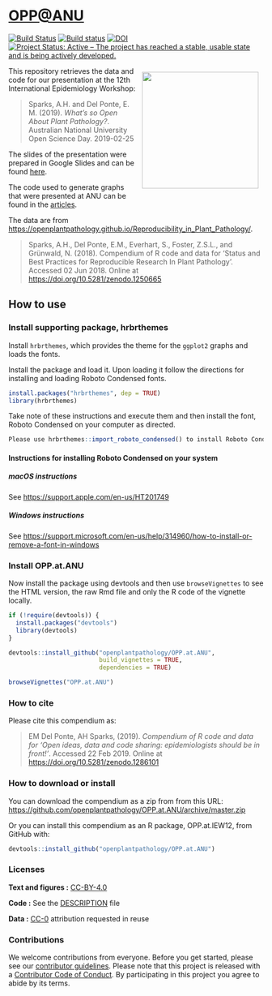 
<!-- README.md is generated from README.Rmd. Please edit that file -->

# <OPP@ANU>

[![Build
Status](https://travis-ci.org/openplantpathology/OPP.at.ANU.svg?branch=master)](https://travis-ci.org/openplantpathology/OPP.at.ANU)
[![Build
status](https://ci.appveyor.com/api/projects/status/lrr3puyl7cpo9ydu/branch/master?svg=true)](https://ci.appveyor.com/project/adamhsparks/opp-at-anu/branch/master)
[![DOI](https://zenodo.org/badge/172012900.svg)](https://zenodo.org/badge/latestdoi/172012900)
[![Project Status: Active – The project has reached a stable, usable
state and is being actively
developed.](http://www.repostatus.org/badges/latest/active.svg)](http://www.repostatus.org/#active)

<img align="right" width=230 style = "margin:10px; border: 0" src="man/figures/logo.png">
This repository retrieves the data and code for our presentation at the
12th International Epidemiology Workshop:

> Sparks, A.H. and Del Ponte, E. M. (2019). *What’s so Open About Plant
> Pathology?*. Australian National University Open Science Day.
> 2019-02-25

The slides of the presentation were prepared in Google Slides and can be
found
[here](https://docs.google.com/presentation/d/1XGWeDN_Gjohg9d-ewRRw4NK2eRDKTJp-I4-i3OoTnG4/edit?usp=sharing).

The code used to generate graphs that were presented at ANU can be found
in the
[articles](https://openplantpathology.github.io/OPP.at.ANU/articles/IEW12_slides.html).

The data are from
<https://openplantpathology.github.io/Reproducibility_in_Plant_Pathology/>.

> Sparks, A.H., Del Ponte, E.M., Everhart, S., Foster, Z.S.L., and
> Grünwald, N. (2018). Compendium of R code and data for ‘Status and
> Best Practices for Reproducible Research In Plant Pathology’. Accessed
> 02 Jun 2018. Online at <https://doi.org/10.5281/zenodo.1250665>

## How to use

### Install supporting package, hrbrthemes

Install `hrbrthemes`, which provides the theme for the `ggplot2` graphs
and loads the fonts.

Install the package and load it. Upon loading it follow the directions
for installing and loading Roboto Condensed fonts.

``` r
install.packages("hrbrthemes", dep = TRUE)
library(hrbrthemes)
```

Take note of these instructions and execute them and then install the
font, Roboto Condensed on your computer as
directed.

``` r
Please use hrbrthemes::import_roboto_condensed() to install Roboto Condensed
```

#### Instructions for installing Roboto Condensed on your system

##### macOS instructions

See <https://support.apple.com/en-us/HT201749>

##### Windows instructions

See
<https://support.microsoft.com/en-us/help/314960/how-to-install-or-remove-a-font-in-windows>

### Install OPP.at.ANU

Now install the package using devtools and then use `browseVignettes` to
see the HTML version, the raw Rmd file and only the R code of the
vignette locally.

``` r
if (!require(devtools)) {
  install.packages("devtools")
  library(devtools)
}

devtools::install_github("openplantpathology/OPP.at.ANU",
                         build_vignettes = TRUE,
                         dependencies = TRUE)

browseVignettes("OPP.at.ANU")
```

### How to cite

Please cite this compendium as:

> EM Del Ponte, AH Sparks, (2019). *Compendium of R code and data for
> ‘Open ideas, data and code sharing: epidemiologists should be in
> front\!’*. Accessed 22 Feb 2019. Online at
> <https://doi.org/10.5281/zenodo.1286101>

### How to download or install

You can download the compendium as a zip from from this URL:
<https://github.com/openplantpathology/OPP.at.ANU/archive/master.zip>

Or you can install this compendium as an R package, OPP.at.IEW12, from
GitHub with:

``` r
devtools::install_github("openplantpathology/OPP.at.ANU")
```

### Licenses

**Text and figures :**
[CC-BY-4.0](http://creativecommons.org/licenses/by/4.0/)

**Code :** See the [DESCRIPTION](DESCRIPTION) file

**Data :** [CC-0](http://creativecommons.org/publicdomain/zero/1.0/)
attribution requested in reuse

### Contributions

We welcome contributions from everyone. Before you get started, please
see our [contributor guidelines](CONTRIBUTING.md). Please note that this
project is released with a [Contributor Code of Conduct](CONDUCT.md). By
participating in this project you agree to abide by its terms.
